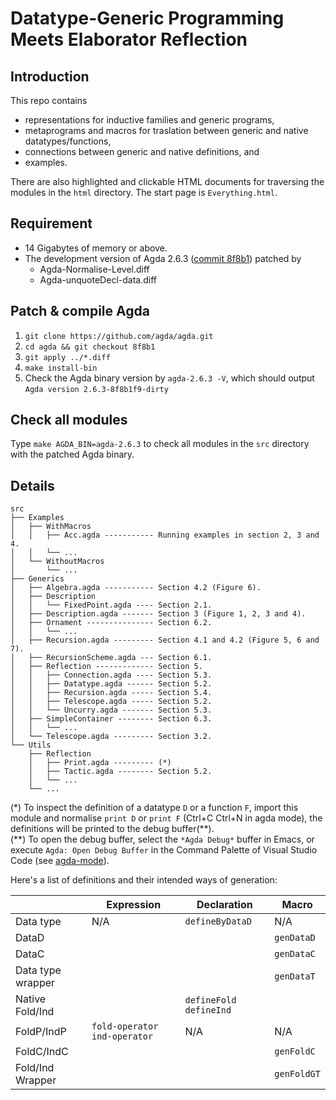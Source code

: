 # Datatype-Generic Programming Meets Elaborator Reflection

## Introduction

This repo contains
* representations for inductive families and generic programs,
* metaprograms and macros for traslation between generic and native datatypes/functions,
* connections between generic and native definitions, and
* examples.

There are also highlighted and clickable HTML documents for traversing the modules in the `html` directory. The start page is `Everything.html`.

## Requirement

* 14 Gigabytes of memory or above.
* The development version of Agda 2.6.3 ([commit 8f8b1](https://github.com/agda/agda/commit/8f8b1f981a9d22bbb80316334964501c3958813f))
  patched by
  * Agda-Normalise-Level.diff
  * Agda-unquoteDecl-data.diff 

## Patch & compile Agda
1. `git clone https://github.com/agda/agda.git`
2. `cd agda && git checkout 8f8b1`
3. `git apply ../*.diff`
4. `make install-bin`
5. Check the Agda binary version by `agda-2.6.3 -V`, which should output `Agda version 2.6.3-8f8b1f9-dirty`

## Check all modules
Type `make AGDA_BIN=agda-2.6.3` to check all modules in the `src` directory with the patched Agda binary.

## Details

	src
	├── Examples
	│   ├── WithMacros
    │   │   ├── Acc.agda ----------- Running examples in section 2, 3 and 4.
	│   │   └── ...
	│   └── WithoutMacros
	│       └── ...
	├── Generics
	│   ├── Algebra.agda ----------- Section 4.2 (Figure 6).
	│   ├── Description
	│   │   └── FixedPoint.agda ---- Section 2.1.
	│   ├── Description.agda ------- Section 3 (Figure 1, 2, 3 and 4).
	│   ├── Ornament --------------- Section 6.2.
	│   │   └── ...
	│   ├── Recursion.agda --------- Section 4.1 and 4.2 (Figure 5, 6 and 7).
	│   ├── RecursionScheme.agda --- Section 6.1.
	│   ├── Reflection ------------- Section 5.
	│   │   ├── Connection.agda ---- Section 5.3.
	│   │   ├── Datatype.agda ------ Section 5.2.
	│   │   ├── Recursion.agda ----- Section 5.4.
	│   │   ├── Telescope.agda ----- Section 5.2.
	│   │   └── Uncurry.agda ------- Section 5.3.
	│   ├── SimpleContainer -------- Section 6.3.
	│   │   └── ...
	│   └── Telescope.agda --------- Section 3.2.
	└── Utils
	    ├── Reflection
	    │   ├── Print.agda --------- (*)
	    │   ├── Tactic.agda -------- Section 5.2.
	    │   └── ...
	    └── ...

(\*) To inspect the definition of a datatype `D` or a function `F`, import this module and normalise `print D` or `print F` (Ctrl+C Ctrl+N in agda mode), the definitions will be printed to the debug buffer(\*\*).  
(\*\*) To open the debug buffer, select the `*Agda Debug*` buffer in Emacs, or execute `Agda: Open Debug Buffer` in the Command Palette of Visual Studio Code (see [agda-mode](https://marketplace.visualstudio.com/items?itemName=banacorn.agda-mode)).

Here's a list of definitions and their intended ways of generation: 

|                  |   Expression                    | Declaration            |  Macro      |
|------------------|---------------------------------|------------------------|-------------|
| Data type        | N/A                             | `defineByDataD`        | N/A         |
| DataD            |                                 |                        | `genDataD`  |
| DataC            |                                 |                        | `genDataC`  |
| Data type wrapper|                                 |                        | `genDataT`  |
| Native Fold/Ind  |                                 |`defineFold` `defineInd`|             |
| FoldP/IndP       | `fold-operator` `ind-operator`  | N/A                    |  N/A        |
| FoldC/IndC       |                                 |                        | `genFoldC`  |
| Fold/Ind Wrapper |                                 |                        | `genFoldGT` |
